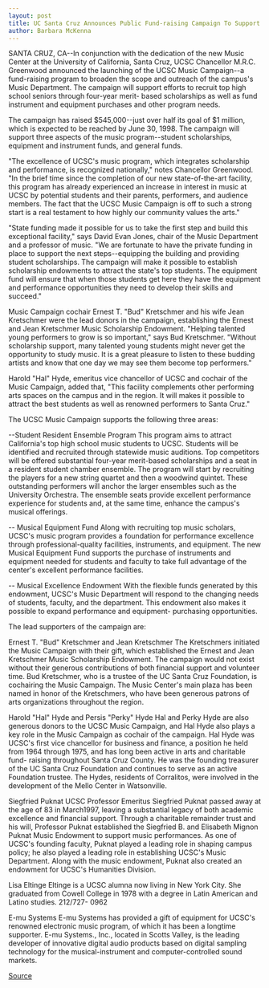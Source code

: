 ```yaml
---
layout: post
title: UC Santa Cruz Announces Public Fund-raising Campaign To Support Music Scholarships And Equipment And Instrument Purchases
author: Barbara McKenna
---
```


SANTA CRUZ, CA--In conjunction with the dedication of the new Music Center at  the University of California, Santa Cruz, UCSC Chancellor M.R.C. Greenwood  announced the launching of the UCSC Music Campaign--a fund-raising program to  broaden the scope and outreach of the campus's Music Department. The campaign  will support efforts to recruit top high school seniors through four-year merit- based scholarships as well as fund instrument and equipment purchases and other  program needs.

The campaign has raised $545,000--just over half its goal of $1 million,  which is expected to be reached by June 30, 1998. The campaign will support  three aspects of the music program--student scholarships, equipment and  instrument funds, and general funds.

"The excellence of UCSC's music program, which integrates scholarship and  performance, is recognized nationally," notes Chancellor Greenwood. "In the brief  time since the completion of our new state-of-the-art facility, this program has  already experienced an increase in interest in music at UCSC by potential  students and their parents, performers, and audience members. The fact that the  UCSC Music Campaign is off to such a strong start is a real testament to how  highly our community values the arts."

"State funding made it possible for us to take the first step and build this  exceptional facility," says David Evan Jones, chair of the Music Department and a  professor of music. "We are fortunate to have the private funding in place to  support the next steps--equipping the building and providing student  scholarships. The campaign will make it possible to establish scholarship  endowments to attract the state's top students. The equipment fund will ensure  that when those students get here they have the equipment and performance  opportunities they need to develop their skills and succeed."

Music Campaign cochair Ernest T. "Bud" Kretschmer and his wife Jean  Kretschmer were the lead donors in the campaign, establishing the Ernest and  Jean Kretschmer Music Scholarship Endowment. "Helping talented young  performers to grow is so important," says Bud Kretschmer. "Without scholarship  support, many talented young students might never get the opportunity to study  music. It is a great pleasure to listen to these budding artists and know that one  day we may see them become top performers."

Harold "Hal" Hyde, emeritus vice chancellor of UCSC and cochair of the Music  Campaign, added that, "This facility complements other performing arts spaces  on the campus and in the region. It will makes it possible to attract the best  students as well as renowned performers to Santa Cruz."

The UCSC Music Campaign supports the following three areas:

\--Student Resident Ensemble Program This program aims to attract California's top high school music students to UCSC.  Students will be identified and recruited through statewide music auditions. Top  competitors will be offered substantial four-year merit-based scholarships and a  seat in a resident student chamber ensemble. The program will start by  recruiting the players for a new string quartet and then a woodwind quintet.  These outstanding performers will anchor the larger ensembles such as the  University Orchestra. The ensemble seats provide excellent performance  experience for students and, at the same time, enhance the campus's musical  offerings.

\-- Musical Equipment Fund Along with recruiting top music scholars, UCSC's music program provides a  foundation for performance excellence through professional-quality facilities,  instruments, and equipment. The new Musical Equipment Fund supports the  purchase of instruments and equipment needed for students and faculty to take  full advantage of the center's excellent performance facilities.

\-- Musical Excellence Endowment With the flexible funds generated by this endowment, UCSC's Music Department  will respond to the changing needs of students, faculty, and the department. This  endowment also makes it possible to expand performance and equipment- purchasing opportunities.

The lead supporters of the campaign are:

Ernest T. "Bud" Kretschmer and Jean Kretschmer The Kretschmers initiated the Music Campaign with their gift, which established  the Ernest and Jean Kretschmer Music Scholarship Endowment. The campaign  would not exist without their generous contributions of both financial support  and volunteer time. Bud Kretschmer, who is a trustee of the UC Santa Cruz  Foundation, is cochairing the Music Campaign. The Music Center's main plaza has  been named in honor of the Kretschmers, who have been generous patrons of arts  organizations throughout the region.

Harold "Hal" Hyde and Persis "Perky" Hyde Hal and Perky Hyde are also generous donors to the UCSC Music Campaign, and Hal  Hyde also plays a key role in the Music Campaign as cochair of the campaign. Hal  Hyde was UCSC's first vice chancellor for business and finance, a position he held  from 1964 through 1975, and has long been active in arts and charitable fund- raising throughout Santa Cruz County. He was the founding treasurer of the UC  Santa Cruz Foundation and continues to serve as an active Foundation trustee. The  Hydes, residents of Corralitos, were involved in the development of the Mello  Center in Watsonville.

Siegfried Puknat UCSC Professor Emeritus Siegfried Puknat passed away at the age of 83 in  March1997, leaving a substantial legacy of both academic excellence and  financial support. Through a charitable remainder trust and his will, Professor  Puknat established the Siegfried B. and Elisabeth Mignon Puknat Music Endowment  to support music performances. As one of UCSC's founding faculty, Puknat played  a leading role in shaping campus policy; he also played a leading role in  establishing UCSC's Music Department. Along with the music endowment, Puknat  also created an endowment for UCSC's Humanities Division.

Lisa Eltinge  Eltinge is a UCSC alumna now living in New York City. She graduated from Cowell  College in 1978 with a degree in Latin American and Latino studies. 212/727- 0962

E-mu Systems E-mu Systems has provided a gift of equipment for UCSC's renowned electronic  music program, of which it has been a longtime supporter. E-mu Systems., Inc.,  located in Scotts Valley, is the leading developer of innovative digital audio  products based on digital sampling technology for the musical-instrument and  computer-controlled sound markets.

[Source](http://www1.ucsc.edu/news_events/press_releases/archive/96-97/05-97/052297-UCSC_announces_musi.html "Permalink to 052297-UCSC_announces_musi")